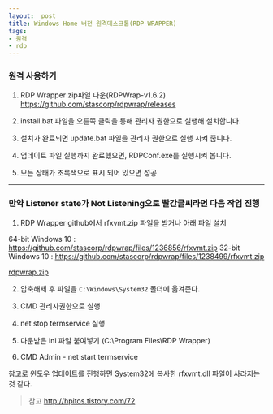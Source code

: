 ```yaml
---
layout:  post
title: Windows Home 버전 원격데스크톱(RDP-WRAPPER)
tags:
- 원격
- rdp
---
```


### 원격 사용하기

1. RDP Wrapper zip파일 다운(RDPWrap-v1.6.2)
https://github.com/stascorp/rdpwrap/releases


2. install.bat 파일을 오른쪽 클릭을 통해 관리자 권한으로 실행해 설치합니다.

3. 설치가 완료되면 update.bat 파일을 관리자 권한으로 실행 시켜 줍니다.

4. 업데이트 파일 실행까지 완료했으면, RDPConf.exe를 실행시켜 봅니다.

5. 모든 상태가 초록색으로 표시 되어 있으면 성공

***

### 만약 Listener state가 Not Listening으로 빨간글씨라면 다음 작업 진행

1. RDP Wrapper github에서 rfxvmt.zip 파일을 받거나 아래 파일 설치

64-bit Windows 10 : https://github.com/stascorp/rdpwrap/files/1236856/rfxvmt.zip
32-bit Windows 10 : https://github.com/stascorp/rdpwrap/files/1238499/rfxvmt.zip

<a href="/assets/files/rdpwrap.zip">rdpwrap.zip</a>

2. 압축해제 후 파일을 `C:\Windows\System32` 폴더에 옮겨준다.

3. CMD 관리자권한으로 실행
4. net stop termservice  실행
5. 다운받은 ini 파일 붙여넣기 (C:\Program Files\RDP Wrapper)
6. CMD Admin - net start termservice


참고로 윈도우 업데이트를 진행하면 System32에 복사한 rfxvmt.dll 파일이 사라지는 것 같다.


> 참고 http://hpitos.tistory.com/72
